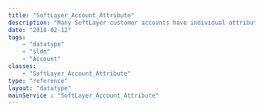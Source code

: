 ```yaml
---
title: "SoftLayer_Account_Attribute"
description: "Many SoftLayer customer accounts have individual attributes assigned to them that describe features or special features for that account, such as special pricing, account statuses, and ordering instructions. The SoftLayer_Account_Attribute data type contains information relating to a single SoftLayer_Account attribute. "
date: "2018-02-12"
tags:
    - "datatype"
    - "sldn"
    - "Account"
classes:
    - "SoftLayer_Account_Attribute"
type: "reference"
layout: "datatype"
mainService : "SoftLayer_Account_Attribute"
---
```

